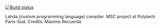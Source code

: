 [![Build status](https://ci.appveyor.com/api/projects/status/wjbpltekjfpvjgqs?svg=true)](https://ci.appveyor.com/project/hussein-aitlahcen/lahda-compiler)

Lahda (custom programming language) compiler.
MSC project at Polytech Paris-Sud.
Credtis: Maxime Recuerda
